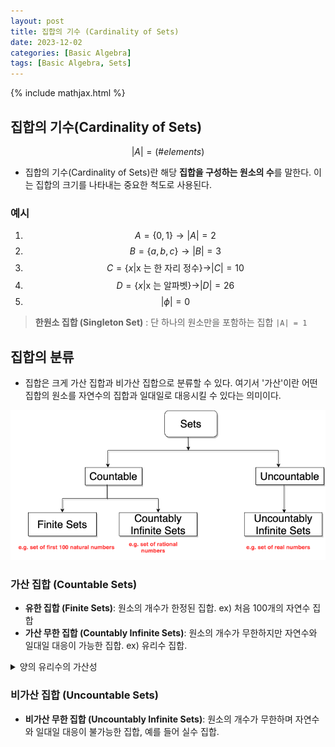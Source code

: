 ```yaml
---
layout: post
title: 집합의 기수 (Cardinality of Sets)
date: 2023-12-02
categories: [Basic Algebra]
tags: [Basic Algebra, Sets]
---
```


{% include mathjax.html %}

## 집합의 기수(Cardinality of Sets)

$$ |A| = (\# elements) $$

- 집합의 기수(Cardinality of Sets)란 해당 **집합을 구성하는 원소의 수**를 말한다. 이는 집합의 크기를 나타내는 중요한 척도로 사용된다.

### 예시

1. $$ A = \{ 0,1 \} \to |A| = 2 $$
2. $$ B = \{ a,b,c \} \to |B| = 3 $$
3. $$ C = \{ x | \text{x 는 한 자리 정수} \} \to |C| = 10 $$
4. $$ D = \{ x | \text{x 는 알파벳} \} \to |D| = 26 $$
5. $$ |\phi| = 0 $$

> **한원소 집합 (Singleton Set)** : 단 하나의 원소만을 포함하는 집합
> `|A| = 1`

## 집합의 분류

- 집합은 크게 가산 집합과 비가산 집합으로 분류할 수 있다. 여기서 '가산'이란 어떤 집합의 원소를 자연수의 집합과 일대일로 대응시킬 수 있다는 의미이다.

![Classification of Sets](</assets/img/2023-12-02-집합의%20기수%20(Cardinality%20of%20Sets)/2023-12-02-16-01-56.png>)

### 가산 집합 (Countable Sets)

- **유한 집합 (Finite Sets)**: 원소의 개수가 한정된 집합. ex) 처음 100개의 자연수 집합
- **가산 무한 집합 (Countably Infinite Sets)**: 원소의 개수가 무한하지만 자연수와 일대일 대응이 가능한 집합. ex) 유리수 집합.

<details>
  <summary>양의 유리수의 가산성</summary>
  <div markdown="1">

- 양의 유리수는 분모와 분자가 자연수인 수의 집합으로, 이들은 가산 무한 집합이다.
- 이는 양의 유리수를 자연수와 일대일 대응으로 나열할 수 있다는 것을 의미한다.
- 이러한 대응의 한 예로, 분모와 분자의 합이 같은 유리수를 하나의 그룹으로 묶어 나열하는 방식이 있다.
- ![positive rational numbers are countable](</assets/img/2023-12-02-집합의%20기수%20(Cardinality%20of%20Sets)/2023-12-02-15-56-43.png>)
  - 첫 번째로, 분모와 분자의 합 $$ ( p + q ) $$ 가 2가 되는 유리수 $$( \frac{p}{q} )$$ 를 나열한다. 여기서는 단 하나의 수, $$( \frac{1}{1} )$$ 이 있다.
  - 다음으로 합이 3이 되는 유리수를 나열하고, 이 과정을 반복한다.
  - 이때, 이전에 나열된 수를 반복해서 리스트에 포함시키지 않도록 주의한다.
  - 위 방법을 통해 양의 유리수는 다음과 같이 나열될 수 있다. $$ [ 1, \frac{1}{2}, 2, \frac{1}{3}, \frac{3}{1}, \frac{1}{4}, \frac{4}{1}, \frac{2}{3}, \frac{3}{2}, ... ] $$

<!---->
  </div>
</details>

### 비가산 집합 (Uncountable Sets)

- **비가산 무한 집합 (Uncountably Infinite Sets)**: 원소의 개수가 무한하며 자연수와 일대일 대응이 불가능한 집합, 예를 들어 실수 집합.
